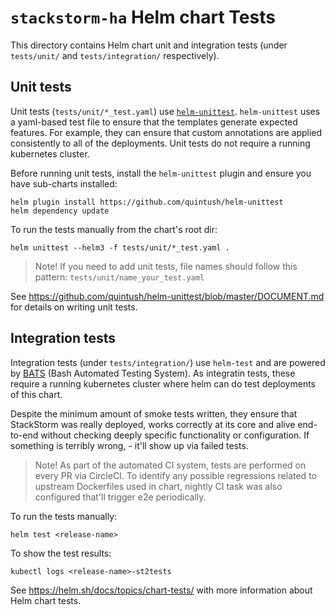 # `stackstorm-ha` Helm chart Tests

This directory contains Helm chart unit and integration tests (under `tests/unit/` and `tests/integration/` respectively).

## Unit tests

Unit tests (`tests/unit/*_test.yaml`) use [`helm-unittest`](https://github.com/quintush/helm-unittest).
`helm-unittest` uses a yaml-based test file to ensure that the templates generate expected features.
For example, they can ensure that custom annotations are applied consistently to all of the deployments.
Unit tests do not require a running kubernetes cluster.

Before running unit tests, install the `helm-unittest` plugin and ensure you have sub-charts installed:
```
helm plugin install https://github.com/quintush/helm-unittest
helm dependency update
```

To run the tests manually from the chart's root dir:
```
helm unittest --helm3 -f tests/unit/*_test.yaml .
```

> Note! If you need to add unit tests, file names should follow this pattern: `tests/unit/name_your_test.yaml`

See https://github.com/quintush/helm-unittest/blob/master/DOCUMENT.md for details on writing unit tests.

## Integration tests

Integration tests (under `tests/integration/`) use `helm-test` and are powered by [BATS](https://github.com/sstephenson/bats) (Bash Automated Testing System).
As integratin tests, these require a running kubernetes cluster where helm can do test deployments of this chart.

Despite the minimum amount of smoke tests written, they ensure that StackStorm was really deployed,
works correctly at its core and alive end-to-end without checking deeply specific functionality or configuration.
If something is terribly wrong, - it'll show up via failed tests.

> Note! As part of the automated CI system, tests are performed on every PR via CircleCI.
> To identify any possible regressions related to upstream Dockerfiles used in chart, nightly CI task was also configured that'll trigger e2e periodically.

To run the tests manually:
```
helm test <release-name>
```

To show the test results:
```
kubectl logs <release-name>-st2tests
```

See https://helm.sh/docs/topics/chart-tests/ with more information about Helm chart tests.
